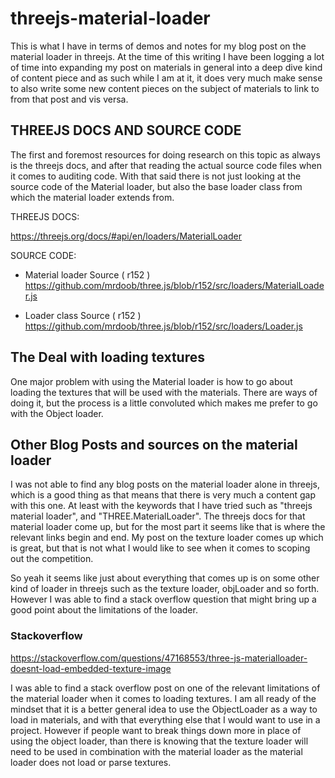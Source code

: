 # threejs-material-loader

This is what I have in terms of demos and notes for my blog post on the material loader in threejs. At the time of this writing I have been logging a lot of time into expanding my post on materials in general into a deep dive kind of content piece and as such while I am at it, it does very much make sense to also write some new content pieces on the subject of materials to link to from that post and vis versa. 

## THREEJS DOCS AND SOURCE CODE

The first and foremost resources for doing research on this topic as always is the threejs docs, and after that reading the actual source code files when it comes to auditing code. With that said there is not just looking at the source code of the Material loader, but also the base loader class from which the material loader extends from.

THREEJS DOCS:

https://threejs.org/docs/#api/en/loaders/MaterialLoader

SOURCE CODE:

* Material loader Source ( r152 )
https://github.com/mrdoob/three.js/blob/r152/src/loaders/MaterialLoader.js

* Loader class Source ( r152 )
https://github.com/mrdoob/three.js/blob/r152/src/loaders/Loader.js

## The Deal with loading textures

One major problem with using the Material loader is how to go about loading the textures that will be used with the materials. There are ways of doing it, but the process is a little convoluted which makes me prefer to go with the Object loader. 


## Other Blog Posts and sources on the material loader

I was not able to find any blog posts on the material loader alone in threejs, which is a good thing as that means that there is very much a content gap with this one. At least with the keywords that I have tried such as "threejs material loader", and "THREE.MaterialLoader". The threejs docs for that material loader come up, but for the most part it seems like that is where the relevant links begin and end. My post on the texture loader comes up which is great, but that is not what I would like to see when it comes to scoping out the competition.

So yeah it seems like just about everything that comes up is on some other kind of loader in threejs such as the texture loader, objLoader and so forth. However I was able to find a stack overflow question that might bring up a good point about the limitations of the loader.

### Stackoverflow

https://stackoverflow.com/questions/47168553/three-js-materialloader-doesnt-load-embedded-texture-image

I was able to find a stack overflow post on one of the relevant limitations of the material loader when it comes to loading textures. I am all ready of the mindset that it is a better general idea to use the ObjectLoader as a way to load in materials, and with that everything else that I would want to use in a project. However if people want to break things down more in place of using the object loader, than there is knowing that the texture loader will need to be used in combination with the material loader as the material loader does not load or parse textures.

